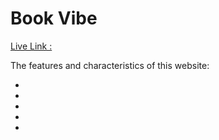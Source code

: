 # Book Vibe
[Live Link : ](https://booksvibe.netlify.app/)

The features and characteristics of this website:

<ul>
    <li></li>
    <li></li>
    <li></li>
    <li></li>
    <li></li>
</ul>

